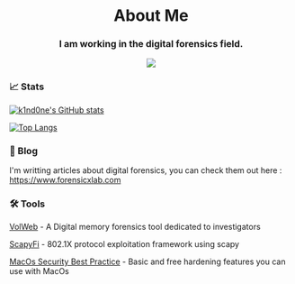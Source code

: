 <h1 align="center">About Me</h1>
<h3 align="center">I am working in the digital forensics field.</h3>

<div align="center">
  <img src="https://komarev.com/ghpvc/?username=k1nd0ne&style=for-the-badge"/>
</div>


### :chart_with_upwards_trend: Stats

[![k1nd0ne's GitHub stats](https://github-readme-stats.vercel.app/api?username=k1nd0ne&count_private=true&hide=contribs&show_icons=true&theme=graywhite)](https://github.com/anuraghazra/github-readme-stats)

[![Top Langs](https://github-readme-stats.vercel.app/api/top-langs/?username=k1nd0ne&layout=compact&theme=graywhite)](https://github.com/anuraghazra/github-readme-stats)

### 📄 Blog

I'm writting articles about digital forensics, you can check them out here : https://www.forensicxlab.com
<br>

### 🛠 Tools 

<a href="https://github.com/k1nd0ne/VolWeb">VolWeb</a> - A Digital memory forensics tool dedicated to investigators

<a href="https://github.com/k1nd0ne/ScapyWifi">ScapyFi</a> - 802.1X protocol exploitation framework using scapy

<a href="https://github.com/k1nd0ne/MacOsSecurity">MacOs Security Best Practice</a> - Basic and free hardening features you can use with MacOs
